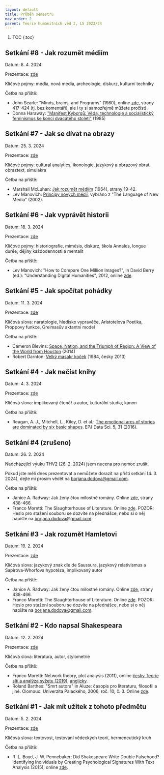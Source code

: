 ```yaml
---
layout: default
title: Průběh semestru
nav_order: 2
parent: Teorie humanitních věd 2, LS 2023/24
---
```


1. TOC
{:toc}

## Setkání #8 - Jak rozumět médiím
Datum: 8. 4. 2024

Prezentace: [zde](https://bdodova.github.io/prezentace_LS_2023_24_THV2_UP/08-jak_rozumet_mediim.html)

Klíčové pojmy: média, nová média, archeologie, diskurz, kulturní techniky

Četba na příště:
- John Searle: "Minds, brains, and Programs" (1980), online [zde](https://zoo.cs.yale.edu/classes/cs458/materials/minds-brains-and-programs.pdf), strany 417-424 (tj. bez komentářů, ale i ty si samozřejmě můžete pročíst).
- Donna Haraway: ["Manifest Kyborgů: Věda, technologie a socialistický feminismus ke konci dvacátého století"](https://monoskop.org/images/d/d9/Haraway_Donna_1991_2002_Manifest_kyborgu_veda_technologie_a_socialisticky_feminismus_ke_konci_dvacateho_stoleti.pdf) (1985)

## Setkání #7 - Jak se dívat na obrazy
Datum: 25. 3. 2024

Prezentace: [zde](https://bdodova.github.io/prezentace_LS_2023_24_THV2_UP/07-jak_se_divat_na_obrazy.html)

Klíčové pojmy: cultural analytics, ikonologie, jazykový a obrazový obrat, obraztext, simulakra

Četba na příště:
- Marshall McLuhan: [Jak rozumět médiím](https://monoskop.org/images/7/77/McLuhan_Marshall_Jak_rozumet_mediim.pdf) (1964), strany 19-42.
- Lev Manovich: [Principy nových médií](https://pile.sdbs.cz/docs/Principy_novych_medii.pdf), vybráno z "The Language of New Media" (2002).

## Setkání #6 - Jak vyprávět historii
Datum: 18. 3. 2024

Prezentace: [zde](https://bdodova.github.io/prezentace_LS_2023_24_THV2_UP/06-jak_vypravet_historii.html)

Klíčové pojmy: historiografie, mimésis, diskurz, škola Annales, longue durée, dějiny každodennosti a mentalit

Četba na příště:
- Lev Manovich: "How to Compare One Million Images?", in David Berry (ed.): "Understanding Digital Humanities", 2012, online [zde](http://manovich.net/content/04-projects/071-how-to-compare/68_article_2011_sm.pdf).

## Setkání #5 - Jak spočítat pohádky
Datum: 11. 3. 2024

Prezentace: [zde](https://bdodova.github.io/prezentace_LS_2023_24_THV2_UP/05-jak_spocitat_pohadky.html)

Klíčová slova: naratologie, hledisko vypravěče, Aristotelova Poetika, Proppovy funkce, Greimasův aktantní model

Četba na příště:
- Cameron Blevins: [Space, Nation, and the Triumph of Region: A View of the World from Houston](http://cameronblevins.org/downloads/Blevins_SpaceNationAndTheTriumphOfRegion_Color.pdf) (2014)
- Robert Darnton: [Velký masakr koček](https://is.muni.cz/el/phil/podzim2015/HIA267/um/Darnton_Masakr_kocek.pdf) (1984, česky 2013)


## Setkání #4 - Jak nečíst knihy
Datum: 4. 3. 2024

Prezentace: [zde](https://bdodova.github.io/prezentace_LS_2023_24_THV2_UP/04-jak_necist_knihy.html)

Klíčová slova: implikovaný čtenář a autor, kulturální studia, kánon

Četba na příště:
- Reagan, A. J., Mitchell, L., Kiley, D. et al.: [The emotional arcs of stories are dominated by six basic shapes](https://link.springer.com/content/pdf/10.1140/epjds/s13688-016-0093-1.pdf). EPJ Data Sci. 5, 31 (2016).

## Setkání #4 (zrušeno)
Datum: 26. 2. 2024

Nadcházející výuku THV2 (26. 2. 2024) jsem nucena pro nemoc zrušit.

Pokud jste měli dnes prezentovat a nemůžete dorazit na příští setkání (4. 3. 2024), dejte mi prosím vědět na borjana.dodova@gmail.com.

Četba na příště:
- Janice A. Radway: Jak ženy čtou milostné romány. Online [zde](https://monoskop.org/images/d/d8/Bendova_Helena_Strnad_Matej_eds_Spolecenske_vedy_a_audiovize_2014.pdf), strany 438-466.
- Franco Moretti: The Slaughterhouse of Literature. Online [zde](http://invertedpendulum.cz/dh/Moretti-Slaughterhouse-of-Lit.pdf). POZOR: Heslo pro stažení souboru se dozvíte na přednášce, nebo si o něj napište na borjana.dodova@gmail.com.


## Setkání #3 - Jak rozumět Hamletovi

Datum: 19. 2. 2024

Prezentace: [zde](https://bdodova.github.io/prezentace_LS_2023_24_THV2_UP/03-jak_rozumet_hamletovi.html)

Klíčová slova: jazykový znak dle de Saussura, jazykový relativismus a Sapirova-Whorfova hypotéza, implikovaný autor

Četba na příště:
- Janice A. Radway: Jak ženy čtou milostné romány. Online [zde](https://monoskop.org/images/d/d8/Bendova_Helena_Strnad_Matej_eds_Spolecenske_vedy_a_audiovize_2014.pdf), strany 438-466.
- Franco Moretti: The Slaughterhouse of Literature. Online [zde](http://invertedpendulum.cz/dh/Moretti-Slaughterhouse-of-Lit.pdf). POZOR: Heslo pro stažení souboru se dozvíte na přednášce, nebo si o něj napište na borjana.dodova@gmail.com.

## Setkání #2 - Kdo napsal Shakespeara

Datum: 12. 2. 2024

Prezentace: [zde](https://bdodova.github.io/prezentace_LS_2023_24_THV2_UP/02-kdo_napsal_shakespeara.html)

Klíčová slova: literatura, autor, stylometrie

Četba na příště:
* Franco Moretti: Network theory, plot analysis (2011), online [česky Teorie sítí a analýza syžetu (2019)](https://bdodova.github.io/prezentace_LS_2022_23_THV2_UP/texts/moretti-teorie_siti_a_analyza_syzetu.pdf), [anglicky](https://litlab.stanford.edu/LiteraryLabPamphlet2.pdf).
* Roland Barthes: "Smrt autora" in Aluze: časopis pro literaturu, filosofii a jiné. Olomouc: Univerzita Palackého, 2006, roč. 10, č. 3. Online [zde](https://monoskop.org/images/d/de/Barthes_Roland_1968_2006_Smrt_autora.pdf).

## Setkání #1 - Jak mít užitek z tohoto předmětu

Datum: 5. 2. 2024

Prezentace: [zde](https://bdodova.github.io/prezentace_LS_2023_24_THV2_UP/01-jak_mit_uzitek_z_tohoto_predmetu.html)

Klíčová slova: textovost, testování vědeckých teorií, hermeneutický kruh

Četba na příště:
* R. L. Boyd, J. W. Pennebaker: Did Shakespeare Write Double Falsehood? Identifying Individuals by Creating Psychological Signatures With Text Analysis (2015), online [zde](https://invertedpendulum.cz/dh/BoydPennebaker2015-DoubleFalsehood.pdf).
